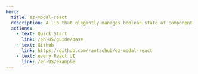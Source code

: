 ```yaml
---
hero:
  title: ez-modal-react
  description: A lib that elegantly manages boolean state of component , Support type infer~
  actions:
    - text: Quick Start
      link: /en-US/guide/base
    - text: Github
      link: https://github.com/raotaohub/ez-modal-react
    - text: every React UI
      link: /en-US/example
---
```


